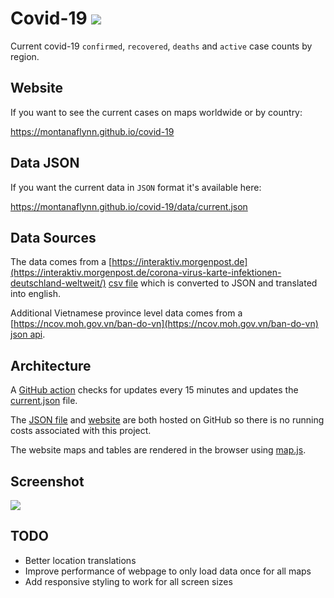 # Covid-19 [![](https://github.com/montanaflynn/covid-19/workflows/Update/badge.svg)](https://github.com/montanaflynn/covid-19/actions)

Current covid-19 `confirmed`, `recovered`, `deaths` and `active` case counts by region.

## Website

If you want to see the current cases on maps worldwide or by country:

https://montanaflynn.github.io/covid-19

## Data JSON

If you want the current data in `JSON` format it's available here:

https://montanaflynn.github.io/covid-19/data/current.json

## Data Sources

The data comes from a [https://interaktiv.morgenpost.de](https://interaktiv.morgenpost.de/corona-virus-karte-infektionen-deutschland-weltweit/) [csv file](https://interaktiv.morgenpost.de/corona-virus-karte-infektionen-deutschland-weltweit/data/Coronavirus.current.v2.csv) which is converted to JSON and translated into english.

Additional Vietnamese province level data comes from a [https://ncov.moh.gov.vn/ban-do-vn](https://ncov.moh.gov.vn/ban-do-vn) [json api](https://maps.vnpost.vn/app/api/democoronas/).

## Architecture

A [GitHub action](https://github.com/montanaflynn/covid-19/blob/master/.github/workflows/main.yml) checks for updates every 15 minutes and updates the [current.json](https://raw.githubusercontent.com/montanaflynn/covid-19/master/data/current.json) file.

The [JSON file](https://montanaflynn.github.io/covid-19/data/current.json) and [website](https://montanaflynn.github.io/covid-19) are both hosted on GitHub so there is no running costs associated with this project.

The website maps and tables are rendered in the browser using [map.js](https://github.com/montanaflynn/covid-19/blob/master/assets/map.js).

## Screenshot

[![](https://i.imgur.com/4gaG0HI.png)](https://montanaflynn.github.io/covid-19/)

## TODO

- Better location translations
- Improve performance of webpage to only load data once for all maps
- Add responsive styling to work for all screen sizes

